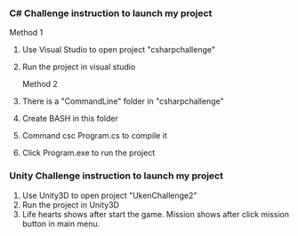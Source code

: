 ### C# Challenge instruction to launch my project

   Method 1
1. Use Visual Studio to open project "csharpchallenge"
2. Run the project in visual studio

   Method 2
1. There is a "CommandLine" folder in "csharpchallenge"
2. Create BASH in this folder
5. Command csc Program.cs to compile it
6. Click Program.exe to run the project


### Unity Challenge instruction to launch my project

1. Use Unity3D to open project "UkenChallenge2"
2. Run the project in Unity3D
3. Life hearts shows after start the game. Mission shows after click mission button in main menu.

